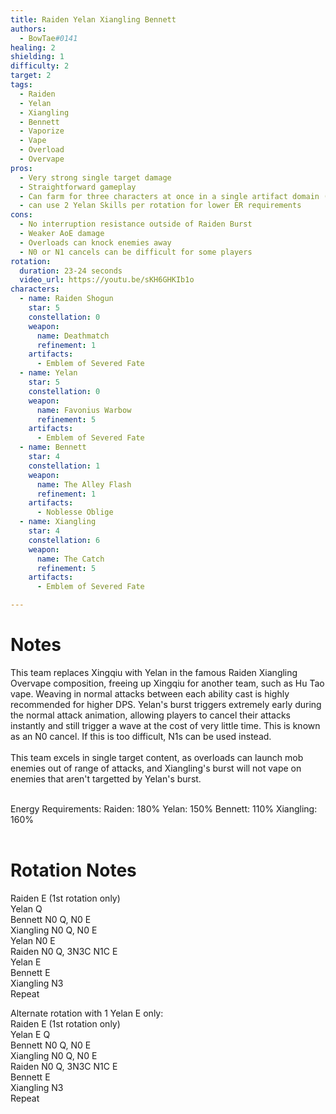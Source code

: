 ```yaml
---
title: Raiden Yelan Xiangling Bennett
authors:
  - BowTae#0141
healing: 2
shielding: 1
difficulty: 2 
target: 2 
tags:
  - Raiden
  - Yelan
  - Xiangling
  - Bennett
  - Vaporize
  - Vape
  - Overload
  - Overvape
pros:
  - Very strong single target damage
  - Straightforward gameplay
  - Can farm for three characters at once in a single artifact domain (Emblem)
  - can use 2 Yelan Skills per rotation for lower ER requirements
cons: 
  - No interruption resistance outside of Raiden Burst
  - Weaker AoE damage
  - Overloads can knock enemies away
  - N0 or N1 cancels can be difficult for some players
rotation:
  duration: 23-24 seconds
  video_url: https://youtu.be/sKH6GHKIb1o
characters:
  - name: Raiden Shogun
    star: 5
    constellation: 0
    weapon:
      name: Deathmatch
      refinement: 1
    artifacts:
      - Emblem of Severed Fate
  - name: Yelan
    star: 5
    constellation: 0
    weapon:
      name: Favonius Warbow
      refinement: 5
    artifacts:
      - Emblem of Severed Fate
  - name: Bennett
    star: 4
    constellation: 1
    weapon:
      name: The Alley Flash
      refinement: 1
    artifacts:
      - Noblesse Oblige
  - name: Xiangling
    star: 4
    constellation: 6
    weapon:
      name: The Catch
      refinement: 5
    artifacts:
      - Emblem of Severed Fate

---
```


# **Notes**

This team replaces Xingqiu with Yelan in the famous Raiden Xiangling Overvape composition, freeing up Xingqiu for another team, such as Hu Tao vape. Weaving in normal attacks between each ability cast is highly recommended for higher DPS. Yelan's burst triggers extremely early during the normal attack animation, allowing players to cancel their attacks instantly and still trigger a wave at the cost of very little time. This is known as an N0 cancel. If this is too difficult, N1s can be used instead. 
<br></br>
This team excels in single target content, as overloads can launch mob enemies out of range of attacks, and Xiangling's burst will not vape on enemies that aren't targetted by Yelan's burst.
<br></br>

Energy Requirements:
Raiden: 180%
Yelan: 150%
Bennett: 110%
Xiangling: 160%
<br></br>

# **Rotation Notes**  
Raiden E (1st rotation only)    
Yelan Q  
Bennett N0 Q, N0 E  
Xiangling N0 Q, N0 E  
Yelan N0 E  
Raiden N0 Q, 3N3C N1C E  
Yelan E  
Bennett E  
Xiangling N3  
Repeat 

Alternate rotation with 1 Yelan E only:  
Raiden E (1st rotation only)  
Yelan E Q  
Bennett N0 Q, N0 E  
Xiangling N0 Q, N0 E  
Raiden N0 Q, 3N3C N1C E  
Bennett E  
Xiangling N3  
Repeat  